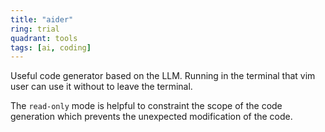 ```yaml
---
title: "aider"
ring: trial
quadrant: tools
tags: [ai, coding]
---
```


Useful code generator based on the LLM. Running in the terminal that vim user can use it without to leave the terminal.

The `read-only` mode is helpful to constraint the scope of the code generation which prevents the unexpected modification of the code.
